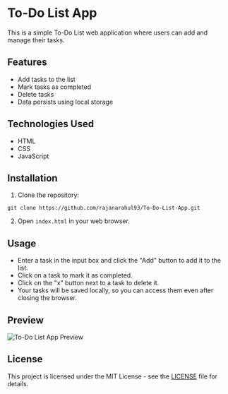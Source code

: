 # To-Do List App

This is a simple To-Do List web application where users can add and manage their tasks.

## Features

- Add tasks to the list
- Mark tasks as completed
- Delete tasks
- Data persists using local storage

## Technologies Used

- HTML
- CSS
- JavaScript

## Installation

1. Clone the repository:

```git clone https://github.com/rajanarahul93/To-Do-List-App.git```

2. Open `index.html` in your web browser.

## Usage

- Enter a task in the input box and click the "Add" button to add it to the list.
- Click on a task to mark it as completed.
- Click on the "x" button next to a task to delete it.
- Your tasks will be saved locally, so you can access them even after closing the browser.

## Preview

![To-Do List App Preview](![image](https://github.com/rajanarahul93/To-Do-List-App/assets/123227543/f7f898d9-9d04-4feb-bb8f-86e49b1169af)
)

## License

This project is licensed under the MIT License - see the [LICENSE](LICENSE) file for details.
